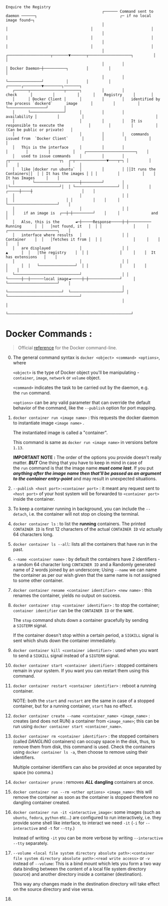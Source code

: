 
```text
                                                                                                                         Enquire the Registry                          
                                           ┌────── Command sent to daemon ──────┐                                     ┌─ if no local image found─┐                     
                                           │                                    │                                     │                          │                     
                                           │                                    │                                     │                          │                     
                                           │                                    │                                     │                          │                     
                                           │        ┌───────────────────┬───────▼───────┬───────────────────┐         │                          │                     
                                           │        │                   │ Docker Daemon─┼──────────┐        │         │                          │                     
                                           │        │                   └───────────────┘          │        │         │          ┌──────┌────────▼────────┐───────┐    
   ┌──────┬───────────────┬──────┐         │        │                                            check      │         │          │      │    Registry     │       │    
   │      │ Docker Client │      │         │        │   identified by the process `dockerd`      image      │         │          │      └─────────────────┘       │    
   │      └───────────────┘      │         │        │                                          availability │         │          │                                │    
   │                             │         │        │   It is responsible to execute the           │        │         │          │   (Can be public or private)   │    
   │                             │         │        │   commands issued from  `Docker Client`      │        │         │          │                                │    
   │   This is the interface     │         │        │                                              │        │         │          │    ┌──────────────────────┐    │    
   │   used to issue commands    │         │        │ ┌┬──────────────────────┬┐  ┌─┬──────────────▼────┬─┐ │         │          │    │                      │    │    
   │   like │docker run ubuntu`  │         │        │ ││It runs the Containers││  │ │ It has the images │ │ │         │          │    │    It has Images     │    │    
   │        └────────────────────┼─────────┘        │ │└──────────────────────┘│  │ └───────────────────┘ │ │         │    ┌─────┼────┼                      │    │    
   │                             │                  │ │                        │  │                       │ │         │    │     │    └──────────────────────┘    │    
   │                             │                  │ │                        │  │    if an image is  ┌──┼─┼─────────┘    │     │              and               │    
   │   Also, this is the       ◄─┼─────Response─────┼─┼────────── Running      │  │   │not found, it   │  │ │              │     │    ┌──────────────────────┐    │    
   │   interface where results   │                  │ │           Container    │  │   │fetches it from │  │ │              │     │    │                      │    │    
   │   are displayed             │                  │ │                 ▲      │  │   │the registry    │  │ │              │     │    │  It has extensions   │    │    
   │                             │                  │ │                 │      │  │   └────────────────┘  │ │              │     │    │                      │    │    
   └─────────────────────────────┘                  │ │                 └──────┼──┼──────local image◄─────┼─┼──────────────┘     │    └──────────────────────┘    │    
                                                    │ └────────────────────────┘  └───────────────────────┘ │                    └────────────────────────────────┘    
                                                    │                                                       │                                                          
                                                    └───────────────────────────────────────────────────────┘                                                          
```


# Docker Commands :
> Official [reference](https://docs.docker.com/engine/reference/commandline/container/) for the Docker command-line. 

0. The general command syntax is `docker <object> <command> <options>`, where 
   
   `<object>` is the type of Docker object you'll be manipulating - `container`, `image`, `network` or `volume` object.
   
   `<command>` indicates the task to be carried out by the daemon, e.g. the `run` command.
   
   `<options>` can be any valid parameter that can override the default behavior of the command, like the `--publish` option for port mapping.

1. `docker container run <image name>` : this requests the docker daemon to instantiate image `<image name>` .
   
   The instantiated image is called a "container".
   
   This command is same as `docker run <image name>` in versions before `1.13`. 
   
   **IMPORTANT NOTE :** 
	   The order of the options you provide doesn't really matter. 
	   ***BUT*** One thing that you have to keep in mind in case of the `run` command is that the image name ***must come last***. If you put ***anything after the image name then that'll be passed as an argument to the container entry-point*** and may result in unexpected situations.
   
2.   `--publish <host port>:<container port>` :  it meant any request sent to `<host port>` of your host system will be forwarded to `<container port>` inside the container‌.
3. To keep a container running in background, you can include the `--detach`, i.e. the container will not stop on closing the terminal.
4. `docker container ls` : to list the **running** containers. The printed `CONTAINER ID` is first 12 characters of the actual `CONTAINER ID` viz actually 64 characters long.
5. `docker container ls --all`: lists all the containers that have run in the past.
6. `--name <container name>` : by default the containers have 2 identifiers - a random 64 character long `CONTAINER ID` and a Randomly generated name of 2 words joined by an underscore; Using `--name` we can name the container as per our wish given that the same name is not assigned to some other container.
7. `docker container rename <container identifier> <new name>` : this renames the container, yields no output on success.
8. `docker container stop <container identifier>` : to stop the container; `container identifier` can be the `CONTAINER ID` or the `NAME`.
   
   The `stop` command shuts down a container gracefully by sending a `SIGTERM` signal. 
   
   If the container doesn't stop within a certain period, a `SIGKILL` signal is sent which shuts down the container immediately.
9. `docker container kill <container identifier>` : used when you want to send a `SIGKILL` signal instead of a `SIGTERM` signal.
10. `docker container start <container identifier>` : stopped containers remain in your system. If you want you can restart them using this command.
11. `docker container restart <container identifier>` : reboot a running container.
    
	NOTE: both the `start` and `restart` are the same in case of a stopped container, but for a running container, `start` has no effect.
12. `docker container create --name <container_name> <image_name>` : creates (and does not RUN) a container from `<image_name>`; this can be run using `docker container start <container_name>`.
13. `docker container rm <container identifier>` : the stopped containers (called *DANGLING* containers) can occupy space in the disk, thus, to remove them from disk, this command is used. Check the containers using `docker container ls -a`, then choose to remove using their identifiers.
    
	Multiple container identifiers can also be provided at once separated by space (no comma.)
14. `docker container prune` : removes ***ALL*** **dangling** containers at once.
15. `docker container run --rm <other options> <image_name>`: this will remove the container as soon as the container is stopped therefore no dangling container created.
16. `docker container run -it <interactive_image>`: some images (such as `ubuntu`, `fedora`, `python` etc...) are configured to run interactively, i.e. they provide some shell like interface, to interact we need `-it` (`-i` for `--interactive` and `-t` for `--tty`.)
    
    Instead of writing `-it` you can be more verbose by writing `--interactive --tty` separately.

17. `--volume <local file system directory absolute path>:<container file system directory absolute path>:<read write access>` or `-v` instead of `--volume`: This is a  bind mount which lets you form a two way data binding between the content of a local file system directory (source) and another directory inside a container (destination).
     
    This way any changes made in the destination directory will take effect on the source directory and vise versa.

18.  